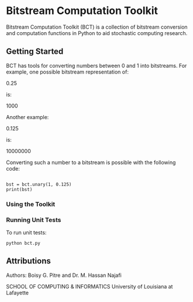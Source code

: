 # Bitstream Computation Toolkit

Bitstream Computation Toolkit (BCT) is a collection of bitstream conversion and computation functions in Python to aid stochastic computing research.

## Getting Started

BCT has tools for converting numbers between 0 and 1 into bitstreams. For example, one possible bitstream representation of:

  0.25
 
is:

  1000
  
Another example:

  0.125

is:

  10000000
  
Converting such a number to a bitstream is possible with the following code:

```import bct

bst = bct.unary(1, 0.125)
print(bst)
```
 
### Using the Toolkit

### Running Unit Tests
To run unit tests:

```python bct.py```

## Attributions

Authors: Boisy G. Pitre and Dr. M. Hassan Najafi

SCHOOL OF COMPUTING & INFORMATICS
University of Louisiana at Lafayette
